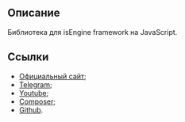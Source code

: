 ## Описание

Библиотека для isEngine framework на JavaScript.

## Ссылки

* [Официальный сайт](https://isengine.org);
* [Telegram](https://t.me/isengine);
* [Youtube](https://www.youtube.com/channel/UCLMf_v8P2O5JQ8ec6zkquDw);
* [Composer](https://packagist.org/packages/isengine/);
* [Github](https://github.com/isengine).

